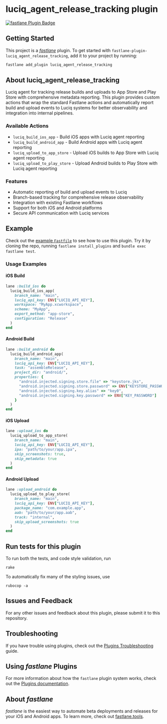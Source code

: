 # luciq_agent_release_tracking plugin

[![fastlane Plugin Badge](https://rawcdn.githack.com/fastlane/fastlane/master/fastlane/assets/plugin-badge.svg)](https://rubygems.org/gems/fastlane-plugin-luciq_agent_release_tracking)

## Getting Started

This project is a [_fastlane_](https://github.com/fastlane/fastlane) plugin. To get started with `fastlane-plugin-luciq_agent_release_tracking`, add it to your project by running:

```bash
fastlane add_plugin luciq_agent_release_tracking
```

## About luciq_agent_release_tracking

Luciq agent for tracking release builds and uploads to App Store and Play Store with comprehensive metadata reporting. This plugin provides custom actions that wrap the standard Fastlane actions and automatically report build and upload events to Luciq systems for better observability and integration into internal pipelines.

### Available Actions

- `luciq_build_ios_app` - Build iOS apps with Luciq agent reporting
- `luciq_build_android_app` - Build Android apps with Luciq agent reporting
- `luciq_upload_to_app_store` - Upload iOS builds to App Store with Luciq agent reporting
- `luciq_upload_to_play_store` - Upload Android builds to Play Store with Luciq agent reporting

### Features

- Automatic reporting of build and upload events to Luciq
- Branch-based tracking for comprehensive release observability
- Integration with existing Fastlane workflows
- Support for both iOS and Android platforms
- Secure API communication with Luciq services

## Example

Check out the [example `Fastfile`](fastlane/Fastfile) to see how to use this plugin. Try it by cloning the repo, running `fastlane install_plugins` and `bundle exec fastlane test`.

### Usage Examples

#### iOS Build
```ruby
lane :build_ios do
  luciq_build_ios_app(
    branch_name: "main",
    luciq_api_key: ENV["LUCIQ_API_KEY"],
    workspace: "MyApp.xcworkspace",
    scheme: "MyApp",
    export_method: "app-store",
    configuration: "Release"
  )
end
```

#### Android Build
```ruby
lane :build_android do
  luciq_build_android_app(
    branch_name: "main",
    luciq_api_key: ENV["LUCIQ_API_KEY"],
    task: "assembleRelease",
    project_dir: "android/",
    properties: {
      "android.injected.signing.store.file" => "keystore.jks",
      "android.injected.signing.store.password" => ENV["KEYSTORE_PASSWORD"],
      "android.injected.signing.key.alias" => "key0",
      "android.injected.signing.key.password" => ENV["KEY_PASSWORD"]
    }
  )
end
```

#### iOS Upload
```ruby
lane :upload_ios do
  luciq_upload_to_app_store(
    branch_name: "main",
    luciq_api_key: ENV["LUCIQ_API_KEY"],
    ipa: "path/to/your/app.ipa",
    skip_screenshots: true,
    skip_metadata: true
  )
end
```

#### Android Upload
```ruby
lane :upload_android do
  luciq_upload_to_play_store(
    branch_name: "main",
    luciq_api_key: ENV["LUCIQ_API_KEY"],
    package_name: "com.example.app",
    aab: "path/to/your/app.aab",
    track: "internal",
    skip_upload_screenshots: true
  )
end
```

## Run tests for this plugin

To run both the tests, and code style validation, run

```
rake
```

To automatically fix many of the styling issues, use
```
rubocop -a
```

## Issues and Feedback

For any other issues and feedback about this plugin, please submit it to this repository.

## Troubleshooting

If you have trouble using plugins, check out the [Plugins Troubleshooting](https://docs.fastlane.tools/plugins/plugins-troubleshooting/) guide.

## Using _fastlane_ Plugins

For more information about how the `fastlane` plugin system works, check out the [Plugins documentation](https://docs.fastlane.tools/plugins/create-plugin/).

## About _fastlane_

_fastlane_ is the easiest way to automate beta deployments and releases for your iOS and Android apps. To learn more, check out [fastlane.tools](https://fastlane.tools).
